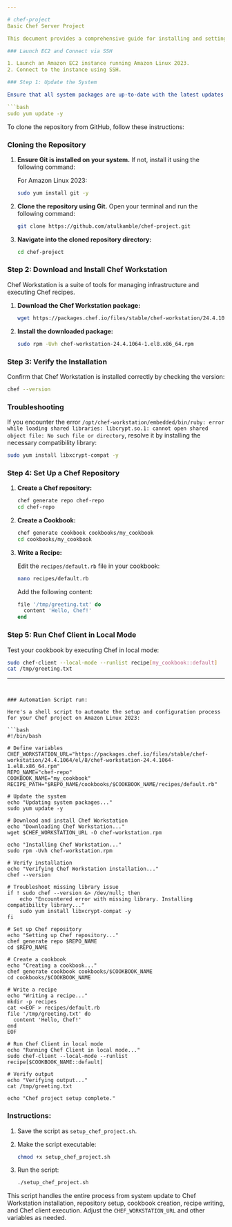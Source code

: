 ```yaml
---

# chef-project
Basic Chef Server Project

This document provides a comprehensive guide for installing and setting up Chef on Amazon Linux 2023. Follow these instructions to ensure proper installation and configuration.

### Launch EC2 and Connect via SSH

1. Launch an Amazon EC2 instance running Amazon Linux 2023.
2. Connect to the instance using SSH.

### Step 1: Update the System

Ensure that all system packages are up-to-date with the latest updates and security patches:

```bash
sudo yum update -y
```

To clone the repository from GitHub, follow these instructions:

### Cloning the Repository

1. **Ensure Git is installed on your system.** If not, install it using the following command:
   
   For Amazon Linux 2023:
   ```bash
   sudo yum install git -y
   ```

2. **Clone the repository using Git.** Open your terminal and run the following command:

   ```bash
   git clone https://github.com/atulkamble/chef-project.git
   ```

3. **Navigate into the cloned repository directory:**

   ```bash
   cd chef-project
   ```


### Step 2: Download and Install Chef Workstation

Chef Workstation is a suite of tools for managing infrastructure and executing Chef recipes.

1. **Download the Chef Workstation package:**

    ```bash
    wget https://packages.chef.io/files/stable/chef-workstation/24.4.1064/el/8/chef-workstation-24.4.1064-1.el8.x86_64.rpm
    ```

2. **Install the downloaded package:**

    ```bash
    sudo rpm -Uvh chef-workstation-24.4.1064-1.el8.x86_64.rpm
    ```

### Step 3: Verify the Installation

Confirm that Chef Workstation is installed correctly by checking the version:

```bash
chef --version
```

### Troubleshooting

If you encounter the error `/opt/chef-workstation/embedded/bin/ruby: error while loading shared libraries: libcrypt.so.1: cannot open shared object file: No such file or directory`, resolve it by installing the necessary compatibility library:

```bash
sudo yum install libxcrypt-compat -y
```

### Step 4: Set Up a Chef Repository

1. **Create a Chef repository:**

    ```bash
    chef generate repo chef-repo
    cd chef-repo
    ```

2. **Create a Cookbook:**

    ```bash
    chef generate cookbook cookbooks/my_cookbook
    cd cookbooks/my_cookbook
    ```

3. **Write a Recipe:**

    Edit the `recipes/default.rb` file in your cookbook:

    ```bash
    nano recipes/default.rb
    ```

    Add the following content:

    ```ruby
    file '/tmp/greeting.txt' do
      content 'Hello, Chef!'
    end
    ```

### Step 5: Run Chef Client in Local Mode

Test your cookbook by executing Chef in local mode:

```bash
sudo chef-client --local-mode --runlist recipe[my_cookbook::default]
cat /tmp/greeting.txt
```

---
```


### Automation Script run:

Here's a shell script to automate the setup and configuration process for your Chef project on Amazon Linux 2023:

```bash
#!/bin/bash

# Define variables
CHEF_WORKSTATION_URL="https://packages.chef.io/files/stable/chef-workstation/24.4.1064/el/8/chef-workstation-24.4.1064-1.el8.x86_64.rpm"
REPO_NAME="chef-repo"
COOKBOOK_NAME="my_cookbook"
RECIPE_PATH="$REPO_NAME/cookbooks/$COOKBOOK_NAME/recipes/default.rb"

# Update the system
echo "Updating system packages..."
sudo yum update -y

# Download and install Chef Workstation
echo "Downloading Chef Workstation..."
wget $CHEF_WORKSTATION_URL -O chef-workstation.rpm

echo "Installing Chef Workstation..."
sudo rpm -Uvh chef-workstation.rpm

# Verify installation
echo "Verifying Chef Workstation installation..."
chef --version

# Troubleshoot missing library issue
if ! sudo chef --version &> /dev/null; then
    echo "Encountered error with missing library. Installing compatibility library..."
    sudo yum install libxcrypt-compat -y
fi

# Set up Chef repository
echo "Setting up Chef repository..."
chef generate repo $REPO_NAME
cd $REPO_NAME

# Create a cookbook
echo "Creating a cookbook..."
chef generate cookbook cookbooks/$COOKBOOK_NAME
cd cookbooks/$COOKBOOK_NAME

# Write a recipe
echo "Writing a recipe..."
mkdir -p recipes
cat <<EOF > recipes/default.rb
file '/tmp/greeting.txt' do
  content 'Hello, Chef!'
end
EOF

# Run Chef Client in local mode
echo "Running Chef Client in local mode..."
sudo chef-client --local-mode --runlist recipe[$COOKBOOK_NAME::default]

# Verify output
echo "Verifying output..."
cat /tmp/greeting.txt

echo "Chef project setup complete."
```

### Instructions:

1. Save the script as `setup_chef_project.sh`.
2. Make the script executable:

    ```bash
    chmod +x setup_chef_project.sh
    ```

3. Run the script:

    ```bash
    ./setup_chef_project.sh
    ```

This script handles the entire process from system update to Chef Workstation installation, repository setup, cookbook creation, recipe writing, and Chef client execution. Adjust the `CHEF_WORKSTATION_URL` and other variables as needed.
